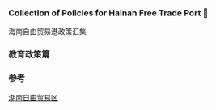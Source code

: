 ### Collection of Policies for Hainan Free Trade Port 👋

海南自由贸易港政策汇集
<!--
**hnftp/HNFTP** is a ✨ _special_ ✨ repository because its `README.md` (this file) appears on your GitHub profile.

Here are some ideas to get you started:

- 🔭 I’m currently working on ...
- 🌱 I’m currently learning ...
- 👯 I’m looking to collaborate on ...
- 🤔 I’m looking for help with ...
- 💬 Ask me about ...
- 📫 How to reach me: ...
- 😄 Pronouns: ...
- ⚡ Fun fact: ...
-->

### 教育政策篇

### 参考

[湖南自由贸易区](http://ftz.hunan.gov.cn/)
